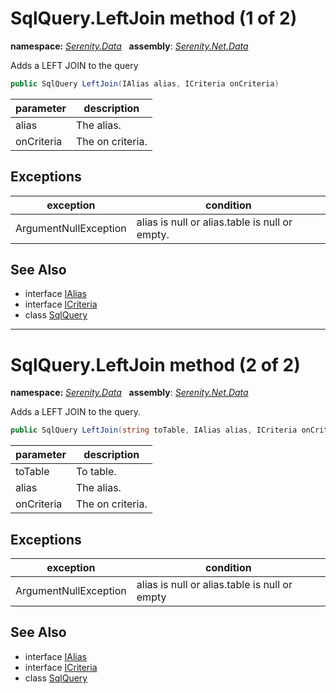 # SqlQuery.LeftJoin method (1 of 2)
**namespace:** *[Serenity.Data](../../README.md#serenity.data-namespace)*   **assembly**: *[Serenity.Net.Data](../../README.md)*

Adds a LEFT JOIN to the query

```csharp
public SqlQuery LeftJoin(IAlias alias, ICriteria onCriteria)
```

| parameter | description |
| --- | --- |
| alias | The alias. |
| onCriteria | The on criteria. |

## Exceptions

| exception | condition |
| --- | --- |
| ArgumentNullException | alias is null or alias.table is null or empty. |

## See Also

* interface [IAlias](../IAlias.md)
* interface [ICriteria](../../Serenity/ICriteria.md)
* class [SqlQuery](../SqlQuery.md)

---

# SqlQuery.LeftJoin method (2 of 2)
**namespace:** *[Serenity.Data](../../README.md#serenity.data-namespace)*   **assembly**: *[Serenity.Net.Data](../../README.md)*

Adds a LEFT JOIN to the query.

```csharp
public SqlQuery LeftJoin(string toTable, IAlias alias, ICriteria onCriteria)
```

| parameter | description |
| --- | --- |
| toTable | To table. |
| alias | The alias. |
| onCriteria | The on criteria. |

## Exceptions

| exception | condition |
| --- | --- |
| ArgumentNullException | alias is null or alias.table is null or empty |

## See Also

* interface [IAlias](../IAlias.md)
* interface [ICriteria](../../Serenity/ICriteria.md)
* class [SqlQuery](../SqlQuery.md)